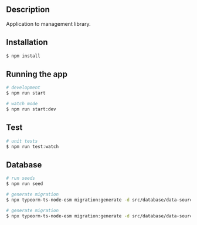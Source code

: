 ## Description

Application to management library.

## Installation

```bash
$ npm install
```

## Running the app

```bash
# development
$ npm run start

# watch mode
$ npm run start:dev
```

## Test

```bash
# unit tests
$ npm run test:watch
```

## Database

```bash
# run seeds
$ npm run seed

# generate migration
$ npx typeorm-ts-node-esm migration:generate -d src/database/data-source.ts src/database/migrations/setup

# generate migration
$ npx typeorm-ts-node-esm migration:generate -d src/database/data-source.ts src/database/migrations/setup
```
